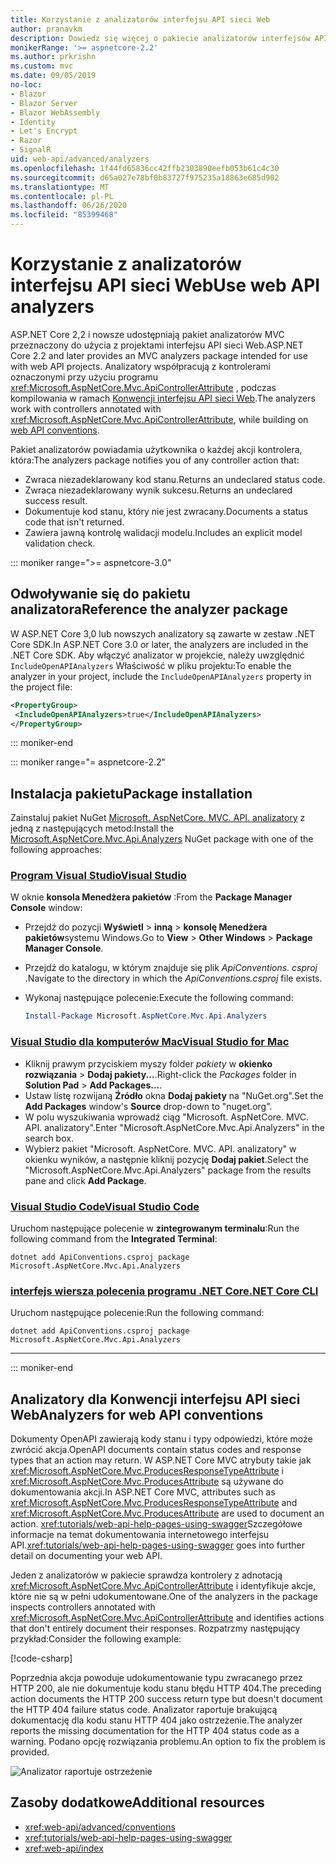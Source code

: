 ```yaml
---
title: Korzystanie z analizatorów interfejsu API sieci Web
author: pranavkm
description: Dowiedz się więcej o pakiecie analizatorów interfejsów API sieci Web ASP.NET Core MVC.
monikerRange: '>= aspnetcore-2.2'
ms.author: prkrishn
ms.custom: mvc
ms.date: 09/05/2019
no-loc:
- Blazor
- Blazor Server
- Blazor WebAssembly
- Identity
- Let's Encrypt
- Razor
- SignalR
uid: web-api/advanced/analyzers
ms.openlocfilehash: 1f44fd65836cc42ffb2303890eefb053b61c4c30
ms.sourcegitcommit: d65a027e78bf0b83727f975235a18863e685d902
ms.translationtype: MT
ms.contentlocale: pl-PL
ms.lasthandoff: 06/26/2020
ms.locfileid: "85399468"
---
```

# <a name="use-web-api-analyzers"></a><span data-ttu-id="7827d-103">Korzystanie z analizatorów interfejsu API sieci Web</span><span class="sxs-lookup"><span data-stu-id="7827d-103">Use web API analyzers</span></span>

<span data-ttu-id="7827d-104">ASP.NET Core 2,2 i nowsze udostępniają pakiet analizatorów MVC przeznaczony do użycia z projektami interfejsu API sieci Web.</span><span class="sxs-lookup"><span data-stu-id="7827d-104">ASP.NET Core 2.2 and later provides an MVC analyzers package intended for use with web API projects.</span></span> <span data-ttu-id="7827d-105">Analizatory współpracują z kontrolerami oznaczonymi przy użyciu programu <xref:Microsoft.AspNetCore.Mvc.ApiControllerAttribute> , podczas kompilowania w ramach [Konwencji interfejsu API sieci Web](xref:web-api/advanced/conventions).</span><span class="sxs-lookup"><span data-stu-id="7827d-105">The analyzers work with controllers annotated with <xref:Microsoft.AspNetCore.Mvc.ApiControllerAttribute>, while building on [web API conventions](xref:web-api/advanced/conventions).</span></span>

<span data-ttu-id="7827d-106">Pakiet analizatorów powiadamia użytkownika o każdej akcji kontrolera, która:</span><span class="sxs-lookup"><span data-stu-id="7827d-106">The analyzers package notifies you of any controller action that:</span></span>

* <span data-ttu-id="7827d-107">Zwraca niezadeklarowany kod stanu.</span><span class="sxs-lookup"><span data-stu-id="7827d-107">Returns an undeclared status code.</span></span>
* <span data-ttu-id="7827d-108">Zwraca niezadeklarowany wynik sukcesu.</span><span class="sxs-lookup"><span data-stu-id="7827d-108">Returns an undeclared success result.</span></span>
* <span data-ttu-id="7827d-109">Dokumentuje kod stanu, który nie jest zwracany.</span><span class="sxs-lookup"><span data-stu-id="7827d-109">Documents a status code that isn't returned.</span></span>
* <span data-ttu-id="7827d-110">Zawiera jawną kontrolę walidacji modelu.</span><span class="sxs-lookup"><span data-stu-id="7827d-110">Includes an explicit model validation check.</span></span>

::: moniker range=">= aspnetcore-3.0"

## <a name="reference-the-analyzer-package"></a><span data-ttu-id="7827d-111">Odwoływanie się do pakietu analizatora</span><span class="sxs-lookup"><span data-stu-id="7827d-111">Reference the analyzer package</span></span>

<span data-ttu-id="7827d-112">W ASP.NET Core 3,0 lub nowszych analizatory są zawarte w zestaw .NET Core SDK.</span><span class="sxs-lookup"><span data-stu-id="7827d-112">In ASP.NET Core 3.0 or later, the analyzers are included in the .NET Core SDK.</span></span> <span data-ttu-id="7827d-113">Aby włączyć analizator w projekcie, należy uwzględnić `IncludeOpenAPIAnalyzers` Właściwość w pliku projektu:</span><span class="sxs-lookup"><span data-stu-id="7827d-113">To enable the analyzer in your project, include the `IncludeOpenAPIAnalyzers` property in the project file:</span></span>

```xml
<PropertyGroup>
 <IncludeOpenAPIAnalyzers>true</IncludeOpenAPIAnalyzers>
</PropertyGroup>
```

::: moniker-end

::: moniker range="= aspnetcore-2.2"

## <a name="package-installation"></a><span data-ttu-id="7827d-114">Instalacja pakietu</span><span class="sxs-lookup"><span data-stu-id="7827d-114">Package installation</span></span>

<span data-ttu-id="7827d-115">Zainstaluj pakiet NuGet [Microsoft. AspNetCore. MVC. API. analizatory](https://www.nuget.org/packages/Microsoft.AspNetCore.Mvc.Api.Analyzers) z jedną z następujących metod:</span><span class="sxs-lookup"><span data-stu-id="7827d-115">Install the [Microsoft.AspNetCore.Mvc.Api.Analyzers](https://www.nuget.org/packages/Microsoft.AspNetCore.Mvc.Api.Analyzers) NuGet package with one of the following approaches:</span></span>

### <a name="visual-studio"></a>[<span data-ttu-id="7827d-116">Program Visual Studio</span><span class="sxs-lookup"><span data-stu-id="7827d-116">Visual Studio</span></span>](#tab/visual-studio)

<span data-ttu-id="7827d-117">W oknie **konsola Menedżera pakietów** :</span><span class="sxs-lookup"><span data-stu-id="7827d-117">From the **Package Manager Console** window:</span></span>
  * <span data-ttu-id="7827d-118">Przejdź do pozycji **Wyświetl** > **inną** > **konsolę Menedżera pakietów**systemu Windows.</span><span class="sxs-lookup"><span data-stu-id="7827d-118">Go to **View** > **Other Windows** > **Package Manager Console**.</span></span>
  * <span data-ttu-id="7827d-119">Przejdź do katalogu, w którym znajduje się plik *ApiConventions. csproj* .</span><span class="sxs-lookup"><span data-stu-id="7827d-119">Navigate to the directory in which the *ApiConventions.csproj* file exists.</span></span>
  * <span data-ttu-id="7827d-120">Wykonaj następujące polecenie:</span><span class="sxs-lookup"><span data-stu-id="7827d-120">Execute the following command:</span></span>

    ```powershell
    Install-Package Microsoft.AspNetCore.Mvc.Api.Analyzers
    ```

### <a name="visual-studio-for-mac"></a>[<span data-ttu-id="7827d-121">Visual Studio dla komputerów Mac</span><span class="sxs-lookup"><span data-stu-id="7827d-121">Visual Studio for Mac</span></span>](#tab/visual-studio-mac)

* <span data-ttu-id="7827d-122">Kliknij prawym przyciskiem myszy folder *pakiety* w **okienko rozwiązania** > **Dodaj pakiety...**.</span><span class="sxs-lookup"><span data-stu-id="7827d-122">Right-click the *Packages* folder in **Solution Pad** > **Add Packages...**.</span></span>
* <span data-ttu-id="7827d-123">Ustaw listę rozwijaną **Źródło** okna **Dodaj pakiety** na "NuGet.org".</span><span class="sxs-lookup"><span data-stu-id="7827d-123">Set the **Add Packages** window's **Source** drop-down to "nuget.org".</span></span>
* <span data-ttu-id="7827d-124">W polu wyszukiwania wprowadź ciąg "Microsoft. AspNetCore. MVC. API. analizatory".</span><span class="sxs-lookup"><span data-stu-id="7827d-124">Enter "Microsoft.AspNetCore.Mvc.Api.Analyzers" in the search box.</span></span>
* <span data-ttu-id="7827d-125">Wybierz pakiet "Microsoft. AspNetCore. MVC. API. analizatory" w okienku wyników, a następnie kliknij pozycję **Dodaj pakiet**.</span><span class="sxs-lookup"><span data-stu-id="7827d-125">Select the "Microsoft.AspNetCore.Mvc.Api.Analyzers" package from the results pane and click **Add Package**.</span></span>

### <a name="visual-studio-code"></a>[<span data-ttu-id="7827d-126">Visual Studio Code</span><span class="sxs-lookup"><span data-stu-id="7827d-126">Visual Studio Code</span></span>](#tab/visual-studio-code)

<span data-ttu-id="7827d-127">Uruchom następujące polecenie w **zintegrowanym terminalu**:</span><span class="sxs-lookup"><span data-stu-id="7827d-127">Run the following command from the **Integrated Terminal**:</span></span>

```dotnetcli
dotnet add ApiConventions.csproj package Microsoft.AspNetCore.Mvc.Api.Analyzers
```

### <a name="net-core-cli"></a>[<span data-ttu-id="7827d-128">interfejs wiersza polecenia programu .NET Core</span><span class="sxs-lookup"><span data-stu-id="7827d-128">.NET Core CLI</span></span>](#tab/netcore-cli)

<span data-ttu-id="7827d-129">Uruchom następujące polecenie:</span><span class="sxs-lookup"><span data-stu-id="7827d-129">Run the following command:</span></span>

```dotnetcli
dotnet add ApiConventions.csproj package Microsoft.AspNetCore.Mvc.Api.Analyzers
```

---

::: moniker-end

## <a name="analyzers-for-web-api-conventions"></a><span data-ttu-id="7827d-130">Analizatory dla Konwencji interfejsu API sieci Web</span><span class="sxs-lookup"><span data-stu-id="7827d-130">Analyzers for web API conventions</span></span>

<span data-ttu-id="7827d-131">Dokumenty OpenAPI zawierają kody stanu i typy odpowiedzi, które może zwrócić akcja.</span><span class="sxs-lookup"><span data-stu-id="7827d-131">OpenAPI documents contain status codes and response types that an action may return.</span></span> <span data-ttu-id="7827d-132">W ASP.NET Core MVC atrybuty takie jak <xref:Microsoft.AspNetCore.Mvc.ProducesResponseTypeAttribute> i <xref:Microsoft.AspNetCore.Mvc.ProducesAttribute> są używane do dokumentowania akcji.</span><span class="sxs-lookup"><span data-stu-id="7827d-132">In ASP.NET Core MVC, attributes such as <xref:Microsoft.AspNetCore.Mvc.ProducesResponseTypeAttribute> and <xref:Microsoft.AspNetCore.Mvc.ProducesAttribute> are used to document an action.</span></span> <span data-ttu-id="7827d-133"><xref:tutorials/web-api-help-pages-using-swagger>Szczegółowe informacje na temat dokumentowania internetowego interfejsu API.</span><span class="sxs-lookup"><span data-stu-id="7827d-133"><xref:tutorials/web-api-help-pages-using-swagger> goes into further detail on documenting your web API.</span></span>

<span data-ttu-id="7827d-134">Jeden z analizatorów w pakiecie sprawdza kontrolery z adnotacją <xref:Microsoft.AspNetCore.Mvc.ApiControllerAttribute> i identyfikuje akcje, które nie są w pełni udokumentowane.</span><span class="sxs-lookup"><span data-stu-id="7827d-134">One of the analyzers in the package inspects controllers annotated with <xref:Microsoft.AspNetCore.Mvc.ApiControllerAttribute> and identifies actions that don't entirely document their responses.</span></span> <span data-ttu-id="7827d-135">Rozpatrzmy następujący przykład:</span><span class="sxs-lookup"><span data-stu-id="7827d-135">Consider the following example:</span></span>

[!code-csharp[](conventions/sample/Controllers/ContactsController.cs?name=missing404docs&highlight=10)]

<span data-ttu-id="7827d-136">Poprzednia akcja powoduje udokumentowanie typu zwracanego przez HTTP 200, ale nie dokumentuje kodu stanu błędu HTTP 404.</span><span class="sxs-lookup"><span data-stu-id="7827d-136">The preceding action documents the HTTP 200 success return type but doesn't document the HTTP 404 failure status code.</span></span> <span data-ttu-id="7827d-137">Analizator raportuje brakującą dokumentację dla kodu stanu HTTP 404 jako ostrzeżenie.</span><span class="sxs-lookup"><span data-stu-id="7827d-137">The analyzer reports the missing documentation for the HTTP 404 status code as a warning.</span></span> <span data-ttu-id="7827d-138">Podano opcję rozwiązania problemu.</span><span class="sxs-lookup"><span data-stu-id="7827d-138">An option to fix the problem is provided.</span></span>

![Analizator raportuje ostrzeżenie](conventions/_static/Analyzer.gif)

## <a name="additional-resources"></a><span data-ttu-id="7827d-140">Zasoby dodatkowe</span><span class="sxs-lookup"><span data-stu-id="7827d-140">Additional resources</span></span>

* <xref:web-api/advanced/conventions>
* <xref:tutorials/web-api-help-pages-using-swagger>
* <xref:web-api/index>
